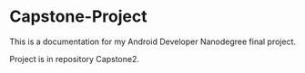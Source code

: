 # Capstone-Project

This is a documentation for my Android Developer Nanodegree final project. 

Project is in repository Capstone2.
